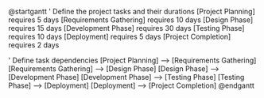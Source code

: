 @startgantt
' Define the project tasks and their durations
[Project Planning] requires 5 days
[Requirements Gathering] requires 10 days
[Design Phase] requires 15 days
[Development Phase] requires 30 days
[Testing Phase] requires 10 days
[Deployment] requires 5 days
[Project Completion] requires 2 days

' Define task dependencies
[Project Planning] --> [Requirements Gathering]
[Requirements Gathering] --> [Design Phase]
[Design Phase] --> [Development Phase]
[Development Phase] --> [Testing Phase]
[Testing Phase] --> [Deployment]
[Deployment] --> [Project Completion]
@endgantt

